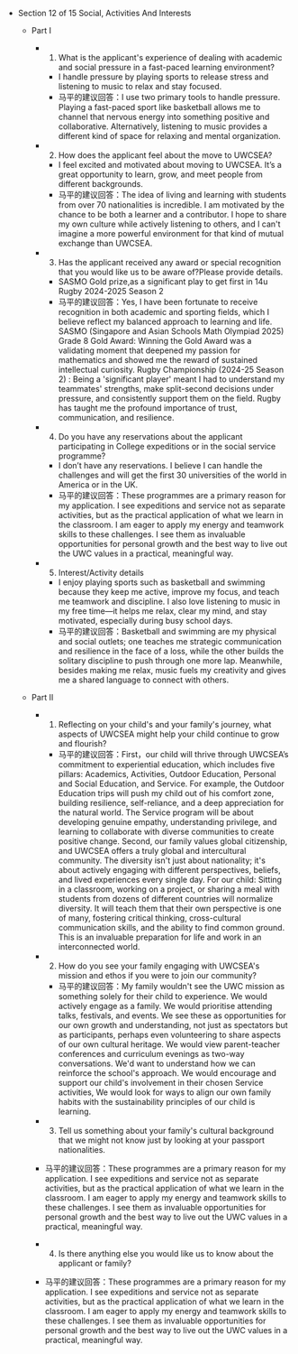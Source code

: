 - Section 12 of 15 Social, Activities And Interests

  - Part I
    - 1. What is the applicant's experience of dealing with academic and social pressure in a fast-paced learning environment?
      - I handle pressure by playing sports to release stress and listening to music to relax and stay focused.
      - 马平的建议回答：I use two primary tools to handle pressure. Playing a fast-paced sport like basketball allows me to channel that nervous energy into something positive and collaborative. Alternatively, listening to music provides a different kind of space for relaxing and mental organization.
  
    - 2. How does the applicant feel about the move to UWCSEA?
      - I feel excited and motivated about moving to UWCSEA. It’s a great opportunity to learn, grow, and meet people from different backgrounds.
      - 马平的建议回答：The idea of living and learning with students from over 70 nationalities is incredible. I am motivated by the chance to be both a learner and a contributor. I hope to share my own culture while actively listening to others, and I can't imagine a more powerful environment for that kind of mutual exchange than UWCSEA.
  
    - 3. Has the applicant received any award or special recognition that you would like us to be aware of?Please provide details.
      - SASMO Gold prize,as a significant play to get first in 14u Rugby 2024-2025 Season 2
      - 马平的建议回答：Yes, I have been fortunate to receive recognition in both academic and sporting fields, which I believe reflect my balanced approach to learning and life. SASMO (Singapore and Asian Schools Math Olympiad 2025) Grade 8 Gold Award: Winning the Gold Award was a validating moment that deepened my passion for mathematics and showed me the reward of sustained intellectual curiosity. Rugby Championship (2024-25 Season 2) : Being a 'significant player' meant I had to understand my teammates' strengths, make split-second decisions under pressure, and consistently support them on the field. Rugby has taught me the profound importance of trust, communication, and resilience. 
     
    - 4. Do you have any reservations about the applicant participating in College expeditions or in the social service programme?
      - I don’t have any reservations. I believe I can handle the challenges and will get the first 30 universities of the world in America or in the UK.
      - 马平的建议回答：These programmes are a primary reason for my application. I see expeditions and service not as separate activities, but as the practical application of what we learn in the classroom. I am eager to apply my energy and teamwork skills to these challenges. I see them as invaluable opportunities for personal growth and the best way to live out the UWC values in a practical, meaningful way.
  
    - 5. Interest/Activity details
      - I enjoy playing sports such as basketball and swimming because they keep me active, improve my focus, and teach me teamwork and discipline. I also love listening to music in my free time—it helps me relax, clear my mind, and stay motivated, especially during busy school days.
      - 马平的建议回答：Basketball and swimming are my physical and social outlets; one teaches me strategic communication and resilience in the face of a loss, while the other builds the solitary discipline to push through one more lap. Meanwhile, besides making me relax, music fuels my creativity and gives me a shared language to connect with others.

   - Part II
     - 1. Reflecting on your child's and your family's journey, what aspects of UWCSEA might help your child continue to grow and flourish?
       - 马平的建议回答：First，our child will thrive through UWCSEA’s commitment to experiential education, which includes five pillars: Academics, Activities, Outdoor Education, Personal and Social Education, and Service. For example, the Outdoor Education trips will push my child out of his comfort zone, building resilience, self-reliance, and a deep appreciation for the natural world. The Service program will be about developing genuine empathy, understanding privilege, and learning to collaborate with diverse communities to create positive change. Second,  our family values global citizenship, and UWCSEA offers a truly global and intercultural community. The diversity isn't just about nationality; it's about actively engaging with different perspectives, beliefs, and lived experiences every single day. For our child: Sitting in a classroom, working on a project, or sharing a meal with students from dozens of different countries will normalize diversity. It will teach them that their own perspective is one of many, fostering critical thinking, cross-cultural communication skills, and the ability to find common ground. This is an invaluable preparation for life and work in an interconnected world.
     - 2. How do you see your family engaging with UWCSEA's mission and ethos if you were to join our community?
       - 马平的建议回答：My family wouldn't see the UWC mission as something solely for their child to experience. We would actively engage as a family. We would prioritise attending talks, festivals, and events. We see these as opportunities for our own growth and understanding, not just as spectators but as participants, perhaps even volunteering to share aspects of our own cultural heritage. We would view parent-teacher conferences and curriculum evenings as two-way conversations. We'd want to understand how we can reinforce the school's approach. We would encourage and support our child's involvement in their chosen Service activities, We would look for ways to align our own family habits with the sustainability principles of our child is learning.﻿
     - 3. Tell us something about your family's cultural background that we might not know just by looking at your passport nationalities.
      - 马平的建议回答：These programmes are a primary reason for my application. I see expeditions and service not as separate activities, but as the practical application of what we learn in the classroom. I am eager to apply my energy and teamwork skills to these challenges. I see them as invaluable opportunities for personal growth and the best way to live out the UWC values in a practical, meaningful way.
  
     - 4. Is there anything else you would like us to know about the applicant or family?
      - 马平的建议回答：These programmes are a primary reason for my application. I see expeditions and service not as separate activities, but as the practical application of what we learn in the classroom. I am eager to apply my energy and teamwork skills to these challenges. I see them as invaluable opportunities for personal growth and the best way to live out the UWC values in a practical, meaningful way.
  
